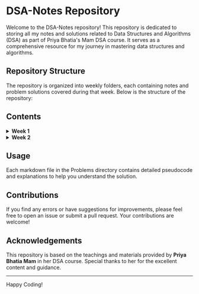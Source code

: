 # DSA-Notes Repository

Welcome to the DSA-Notes repository! This repository is dedicated to storing all my notes and solutions related to Data Structures and Algorithms (DSA) as part of Priya Bhatia's Mam DSA course. It serves as a comprehensive resource for my journey in mastering data structures and algorithms.

## Repository Structure

The repository is organized into weekly folders, each containing notes and problem solutions covered during that week. Below is the structure of the repository:







## Contents

<details>
<summary><strong>Week 1</strong></summary>

#### Notes

<details>
<summary><strong>1. <a href="https://github.com/Mayankpratapsingh022/DSA-Notes/blob/main/Week_1/Notes/Analysis_of_Algorithms_Week_1.1.pdf">Analysis_of_Algorithms_Week_1.1.pdf</a></strong></summary>
<ul>
  <li>Overview of algorithms</li>
  <li>Importance of understanding algorithm analysis</li>
  <li>Introduction to complexity analysis</li>
</ul>
</details>

<details>
<summary><strong>2. <a href="https://github.com/Mayankpratapsingh022/DSA-Notes/blob/main/Week_1/Notes/Arrays_Notes_Week_1.3.pdf">Arrays_Notes_Week_1.3.pdf</a></strong></summary>
<ul>
  <li>Detailed notes on arrays</li>
  <li>Operations on arrays</li>
  <li>Examples and use cases</li>
</ul>
</details>

<details>
<summary><strong>3. <a href="https://github.com/Mayankpratapsingh022/DSA-Notes/blob/main/Week_1/Notes/Asymptotic_Notations_Week_1.2.pdf">Asymptotic_Notations_Week_1.2.pdf</a></strong></summary>
<ul>
  <li>Explanation of Big O, Big Theta, and Big Omega notations</li>
  <li>How to analyze the time and space complexity of algorithms</li>
</ul>
</details>

#### Problems

<details>
<summary><strong>1. <a href="https://github.com/Mayankpratapsingh022/DSA-Notes/blob/main/Week_1/Problems/1_Two_Sum_Sorted_167.md">1_Two_Sum_Sorted_167.md</a></strong></summary>
<ul>
  <li>Pseudocode and solution for the Two Sum problem using the two-pointer technique</li>
</ul>
</details>

<details>
<summary><strong>2. <a href="https://github.com/Mayankpratapsingh022/DSA-Notes/blob/main/Week_1/Problems/2_Remove_Element_27.md">2_Remove_Element_27.md</a></strong></summary>
<ul>
  <li>Pseudocode and solution for the Remove Element problem</li>
</ul>
</details>

<details>
<summary><strong>3. <a href="https://github.com/Mayankpratapsingh022/DSA-Notes/blob/main/Week_1/Problems/Product_Of_Array_Except_Self_238.md">Product_Of_Array_Except_Self_238.md</a></strong></summary>
<ul>
  <li>Pseudocode and solution for the Product of Array Except Self problem</li>
</ul>
</details>

<details>
<summary><strong>4. <a href="https://github.com/Mayankpratapsingh022/DSA-Notes/blob/main/Week_1/Problems/Rotate_Array_189.md">Rotate_Array_189.md</a></strong></summary>
<ul>
  <li>Pseudocode and solution for the Rotate Array problem</li>
</ul>
</details>

</details>

<details>
<summary><strong>Week 2</strong></summary>

#### Notes

<details>
<summary><strong>1. <a href="https://github.com/Mayankpratapsingh022/DSA-Notes/blob/main/Week_2/Notes/Recursion_Week_1_2.pdf">Recursion_Week_1_2.pdf</a></strong></summary>
<ul>
  <li>Introduction to recursion</li>
  <li>Examples and use cases</li>
  <li>How to approach problems using recursion</li>
</ul>
</details>

<details>
<summary><strong>2. <a href="https://github.com/Mayankpratapsingh022/DSA-Notes/blob/main/Week_2/Notes/Searching_Algorithms_1.1.pdf">Searching_Algorithms_1.1.pdf</a></strong></summary>
<ul>
  <li>Overview of searching algorithms</li>
  <li>Detailed notes on binary search, linear search, etc.</li>
  <li>Use cases and examples</li>
</ul>
</details>

#### Problems

<details>
<summary><strong>1. <a href="https://github.com/Mayankpratapsingh022/DSA-Notes/blob/main/Week_2/Problems/Duplicate_Numbers_287.md">Duplicate_Numbers_287.md</a></strong></summary>
<ul>
  <li>Pseudocode and solution for finding duplicate numbers in an array</li>
</ul>
</details>

<details>
<summary><strong>2. <a href="https://github.com/Mayankpratapsingh022/DSA-Notes/blob/main/Week_2/Problems/Fibonacci_Number_509.md">Fibonacci_Number_509.md</a></strong></summary>
<ul>
  <li>Pseudocode and solution for generating Fibonacci numbers</li>
</ul>
</details>

<details>
<summary><strong>3. <a href="https://github.com/Mayankpratapsingh022/DSA-Notes/blob/main/Week_2/Problems/Find_Peak_Element_162.md">Find_Peak_Element_162.md</a></strong></summary>
<ul>
  <li>Pseudocode and solution for finding a peak element in an array</li>
</ul>
</details>

<details>
<summary><strong>4. <a href="https://github.com/Mayankpratapsingh022/DSA-Notes/blob/main/Week_2/Problems/Missing_values_287.md">Missing_values_287.md</a></strong></summary>
<ul>
  <li>Pseudocode and solution for finding missing values in an array</li>
</ul>
</details>

<details>
<summary><strong>5. <a href="https://github.com/Mayankpratapsingh022/DSA-Notes/blob/main/Week_2/Problems/Pow_50.md">Pow_50.md</a></strong></summary>
<ul>
  <li>Pseudocode and solution for calculating power of a number</li>
</ul>
</details>

<details>
<summary><strong>6. <a href="https://github.com/Mayankpratapsingh022/DSA-Notes/blob/main/Week_2/Problems/Search_a_2D_Matrix_74.md">Search_a_2D_Matrix_74.md</a></strong></summary>
<ul>
  <li>Pseudocode and solution for searching in a 2D matrix</li>
</ul>
</details>

<details>
<summary><strong>7. <a href="https://github.com/Mayankpratapsingh022/DSA-Notes/blob/main/Week_2/Problems/Sum_of_Digit_Recur.md">Sum_of_Digit_Recur.md</a></strong></summary>
<ul>
  <li>Pseudocode and solution for finding the sum of digits using recursion</li>
</ul>
</details>

<details>
<summary><strong>8. <a href="https://github.com/Mayankpratapsingh022/DSA-Notes/blob/main/Week_2/Problems/Topic.md">Topic.md</a></strong></summary>
<ul>
  <li>Miscellaneous topics covered in Week 2</li>
</ul>
</details>

</details>

## Usage

Each markdown file in the Problems directory contains detailed pseudocode and explanations to help you understand the solution.

## Contributions

If you find any errors or have suggestions for improvements, please feel free to open an issue or submit a pull request. Your contributions are welcome!

## Acknowledgements

This repository is based on the teachings and materials provided by **Priya Bhatia Mam** in her DSA course. Special thanks to her for the excellent content and guidance.

---

Happy Coding!
